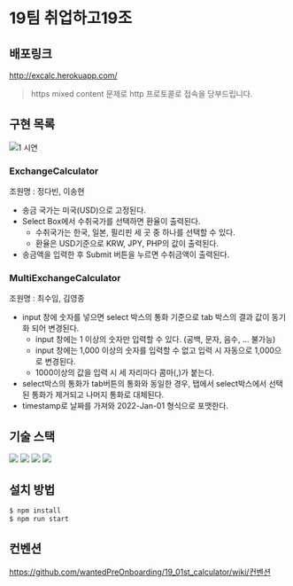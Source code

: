 # 19팀 취업하고19조

## 배포링크

http://excalc.herokuapp.com/

> https mixed content 문제로 http 프로토콜로 접속을 당부드립니다.

## 구현 목록

![1 시연](https://user-images.githubusercontent.com/39623897/151033629-d9f084e7-a0da-471c-9324-868e808e757c.gif)

### ExchangeCalculator

조원명 : 정다빈, 이송현

- 송금 국가는 미국(USD)으로 고정된다.
- Select Box에서 수취국가를 선택하면 환율이 출력된다.
  - 수취국가는 한국, 일본, 필리핀 세 곳 중 하나를 선택할 수 있다.
  - 환율은 USD기준으로 KRW, JPY, PHP의 값이 출력된다.
- 송금액을 입력한 후 Submit 버튼을 누르면 수취금액이 출력된다.

### MultiExchangeCalculator

조원명 : 최수임, 김영종

- input 창에 숫자를 넣으면 select 박스의 통화 기준으로 tab 박스의 결과 값이 동기화 되어 변경된다.
  - input 창에는 1 이상의 숫자만 입력할 수 있다. (공백, 문자, 음수, ... 불가능)
  - input 창에는 1,000 이상의 숫자를 입력할 수 없고 입력 시 자동으로 1,000으로 변경된다.
  - 1000이상의 값을 입력 시 세 자리마다 콤마(,)가 붙는다.
- select박스의 통화가 tab버튼의 통화와 동일한 경우, 탭에서 select박스에서 선택 된 통화가 제거되고 나머지 통화로 대체된다.
- timestamp로 날짜를 가져와 2022-Jan-01 형식으로 포맷한다.

## 기술 스택

<img src="https://img.shields.io/badge/html5-E34F26?style=for-the-badge&logo=html5&logoColor=white"> 
<img src="https://img.shields.io/badge/css-1572B6?style=for-the-badge&logo=css3&logoColor=white"> 
<img src="https://img.shields.io/badge/react-61DAFB?style=for-the-badge&logo=react&logoColor=black"> 
<img src="https://img.shields.io/badge/git-flow-brightgreen?style=for-the-badge&logo">

## 설치 방법

```md
$ npm install
$ npm run start
```

## 컨벤션

https://github.com/wantedPreOnboarding/19_01st_calculator/wiki/컨벤션
